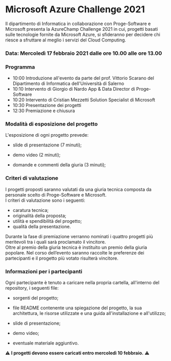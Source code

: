 # Microsoft Azure Challenge 2021
Il dipartimento di Informatica in collaborazione con Proge-Software e Microsoft presenta la AzureChamp Challenge 2021 in cui, progetti basati sulle tecnologie fornite da Microsoft Azure, si sfideranno per decidere chi riesce a sfruttare al meglio i servizi del Cloud Computing.

### Data: Mercoledì 17 febbraio 2021 dalle ore 10.00 alle ore 13.00


### Programma
- 10:00 Introduzione all'evento da parte del prof. Vittorio Scarano del Dipartimento di Informatica dell'Università di Salerno
- 10:10 Intervento di Giorgio di Nardo App & Data Director di Proge-Software
- 10:20 Intervento di Cristian Mezzetti Solution Specialist di Microsoft
- 10:30 Presentazione dei progetti 
- 12:30 Premiazione e chiusura

### Modalità di esposizione del progetto

L'esposizione di ogni progetto prevede:

- slide di presentazione (7 minuti);

- demo video (2 minuti);

- domande e commenti della giuria (3 minuti);

### Criteri di valutazione
I progetti proposti saranno valutati da una giuria tecnica composta da personale scelto di Proge-Software e Microsoft.  
I criteri di valutazione sono i seguenti:
- caratura tecnica;
- originalità della proposta;
- utilità e spendibilità del progetto;
- qualità della presentazione.

Durante la fase di premiazione verranno nominati i quattro progetti più meritevoli tra i quali sarà proclamato il vincitore.  
Oltre al premio della giuria tecnica è instituito un premio della giuria popolare. Nel corso dell’evento saranno raccolte le preferenze dei partecipanti e il progetto più votato risulterà vincitore.

### Informazioni per i partecipanti

Ogni partecipante è tenuto a caricare nella propria cartella, all'interno del repository, i seguenti file:

- sorgenti del progetto;

- file README contenente una spiegazione del progetto, la sua architettura, le risorse utilizzate e una guida all'installazione e all'utilizzo;

- slide di presentazione;

- demo video;

- eventuale materiale aggiuntivo.

⚠️ **I progetti devono essere caricati entro mercoledì 10 febbraio.** ⚠️
